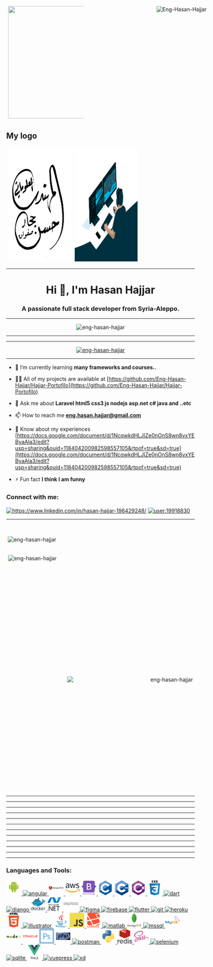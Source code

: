 
<div class="row"  style="display:table; content: "";clear: both; display: table;" >
<div class="column" style="float: left; width: 33.33%; padding: 5px;" >
  <p><img align="left" src="https://github-profile-summary-cards.vercel.app/api/cards/profile-details?username=Eng-Hasan-Hajjar&theme=github"
  style="width:600px;height:300px; display:inline;" /></p>
</div>
<div class="column"  style="float: right; width: 33.33%; padding: 5px;" >
   <p><img align="right" src="https://github-stats-alpha.vercel.app/api?username=Eng-Hasan-Hajjar&bc=ebebeb&ic=0E8AD9" alt="Eng-Hasan-Hajjar" 
   style="width:300px;height:300px; display:inline;" /></p> 
</div>
</div>
















## My logo
<div class="row"  style="display:table; content: "";clear: both; display: table;" >
<div class="column" style="float: left; width: 33.33%; padding: 5px;" >
    <img align="left"  src="Eng.Hasan.Hajjar.logo.png" style="width:300px;height:300px; display:inline;"  />
</div>
<div class="column"  style="float: left; width: 33.33%; padding: 5px;" >
    <img align="right" alt="GIF" src="PROGRAMMING.gif"  style="width:300px;height:300px; display:inline;" />
</div>
</div>
<hr>
<h1 align="center">Hi 👋, I'm Hasan Hajjar</h1>
<h3 align="center">A passionate full stack developer from Syria-Aleppo.</h3>
<hr>
<p align="center"> <img src="https://komarev.com/ghpvc/?username=eng-hasan-hajjar&label=Profile%20views&color=0e75b6&style=flat&margin-w=35&margin-h=35" alt="eng-hasan-hajjar" /> </p>
<hr><hr>
<p align="center"> <a href="https://github.com/ryo-ma/github-profile-trophy"><img src="https://github-profile-trophy.vercel.app/?username=eng-hasan-hajjar&row=2&column=3&theme=onedark&margin-w=85&margin-h=35&no-bg=true&no-frame=true" alt="eng-hasan-hajjar" /></a> </p>
<hr>

- 🌱 I’m currently learning **many frameworks and courses..**

- 👨‍💻 All of my projects are available at [https://github.com/Eng-Hasan-Hajjar/Hajjar-Portofilo](https://github.com/Eng-Hasan-Hajjar/Hajjar-Portofilo)

- 💬 Ask me about **Laravel html5 css3 js nodejs asp.net c# java and ..etc**

- 📫 How to reach me **eng.hasan.hajjar@gmail.com**

- 📄 Know about my experiences [https://docs.google.com/document/d/1NcqwkdHLJlZe0nOnS8wn8vxYEByaAla3/edit?usp=sharing&ouid=118404200982598557105&rtpof=true&sd=true](https://docs.google.com/document/d/1NcqwkdHLJlZe0nOnS8wn8vxYEByaAla3/edit?usp=sharing&ouid=118404200982598557105&rtpof=true&sd=true)

- ⚡ Fun fact **I think I am funny**




<h3 align="left">Connect with me:</h3>
<p align="left">
<a href="https://linkedin.com/in/https://www.linkedin.com/in/hasan-hajjar-198429248/" target="blank"><img align="center" src="https://raw.githubusercontent.com/rahuldkjain/github-profile-readme-generator/master/src/images/icons/Social/linked-in-alt.svg" alt="https://www.linkedin.com/in/hasan-hajjar-198429248/" height="30" width="40" /></a>
<a href="https://stackoverflow.com/users/user:19918830" target="blank"><img align="center" src="https://raw.githubusercontent.com/rahuldkjain/github-profile-readme-generator/master/src/images/icons/Social/stack-overflow.svg" alt="user:19918830" height="30" width="40" /></a>
</p>


<hr>


<br>
<p>&nbsp;<img src="https://github-readme-stats.vercel.app/api?username=eng-hasan-hajjar&show_icons=true&locale=en&theme=onedark&no-bg=true&no-frame=true&card_width=900" alt="eng-hasan-hajjar" /></p>



<div class="row"  style="display:table; clear: both; margin:0px;">   
<div  align="left" class="column" style="float: left; width: 33.33%; padding: 5px;">    
<p><img align="left" src="https://github-readme-stats.vercel.app/api/top-langs?username=eng-hasan-hajjar&card_width=356&show_icons=true&locale=en&layout=compact&theme=onedark&no-bg=true&no-frame=true" style="width:356px;height:300px; display:inline;"  alt="eng-hasan-hajjar" /></p>
</div>
<div align="right" class="column"  style="float: right; width: 66.66%; padding: 5px;">    
<p><img align="right" src="https://github-readme-streak-stats.herokuapp.com/?user=eng-hasan-hajjar&theme=onedark&no-bg=true&no-frame=true&card_width=450" style="width:450px;height:300px; display:inline;"  alt="eng-hasan-hajjar" /></p>
</div>
</div>

<hr>
<hr>


<hr>
<hr>
<hr>
<hr>
<hr>
<hr>
<hr><hr>
<hr>
<hr>
<div>

<h3 align="left" >Languages and Tools:</h3>
<p align="left"> <a href="https://developer.android.com" target="_blank" rel="noreferrer"> <img src="https://raw.githubusercontent.com/devicons/devicon/master/icons/android/android-original-wordmark.svg" alt="android" width="40" height="40"/> </a> <a href="https://angular.io" target="_blank" rel="noreferrer"> <img src="https://angular.io/assets/images/logos/angular/angular.svg" alt="angular" width="40" height="40"/> </a> <a href="https://angular.io" target="_blank" rel="noreferrer"> <img src="https://raw.githubusercontent.com/devicons/devicon/master/icons/angularjs/angularjs-original-wordmark.svg" alt="angularjs" width="40" height="40"/> </a> <a href="https://aws.amazon.com" target="_blank" rel="noreferrer"> <img src="https://raw.githubusercontent.com/devicons/devicon/master/icons/amazonwebservices/amazonwebservices-original-wordmark.svg" alt="aws" width="40" height="40"/> </a> <a href="https://getbootstrap.com" target="_blank" rel="noreferrer"> <img src="https://raw.githubusercontent.com/devicons/devicon/master/icons/bootstrap/bootstrap-plain-wordmark.svg" alt="bootstrap" width="40" height="40"/> </a> <a href="https://www.cprogramming.com/" target="_blank" rel="noreferrer"> <img src="https://raw.githubusercontent.com/devicons/devicon/master/icons/c/c-original.svg" alt="c" width="40" height="40"/> </a> <a href="https://www.w3schools.com/cpp/" target="_blank" rel="noreferrer"> <img src="https://raw.githubusercontent.com/devicons/devicon/master/icons/cplusplus/cplusplus-original.svg" alt="cplusplus" width="40" height="40"/> </a> <a href="https://www.w3schools.com/cs/" target="_blank" rel="noreferrer"> <img src="https://raw.githubusercontent.com/devicons/devicon/master/icons/csharp/csharp-original.svg" alt="csharp" width="40" height="40"/> </a> <a href="https://www.w3schools.com/css/" target="_blank" rel="noreferrer"> <img src="https://raw.githubusercontent.com/devicons/devicon/master/icons/css3/css3-original-wordmark.svg" alt="css3" width="40" height="40"/> </a> <a href="https://dart.dev" target="_blank" rel="noreferrer"> <img src="https://www.vectorlogo.zone/logos/dartlang/dartlang-icon.svg" alt="dart" width="40" height="40"/> </a> <a href="https://www.djangoproject.com/" target="_blank" rel="noreferrer"> <img src="https://cdn.worldvectorlogo.com/logos/django.svg" alt="django" width="40" height="40"/> </a> <a href="https://www.docker.com/" target="_blank" rel="noreferrer"> <img src="https://raw.githubusercontent.com/devicons/devicon/master/icons/docker/docker-original-wordmark.svg" alt="docker" width="40" height="40"/> </a> <a href="https://dotnet.microsoft.com/" target="_blank" rel="noreferrer"> <img src="https://raw.githubusercontent.com/devicons/devicon/master/icons/dot-net/dot-net-original-wordmark.svg" alt="dotnet" width="40" height="40"/> </a> <a href="https://expressjs.com" target="_blank" rel="noreferrer"> <img src="https://raw.githubusercontent.com/devicons/devicon/master/icons/express/express-original-wordmark.svg" alt="express" width="40" height="40"/> </a> <a href="https://www.figma.com/" target="_blank" rel="noreferrer"> <img src="https://www.vectorlogo.zone/logos/figma/figma-icon.svg" alt="figma" width="40" height="40"/> </a> <a href="https://firebase.google.com/" target="_blank" rel="noreferrer"> <img src="https://www.vectorlogo.zone/logos/firebase/firebase-icon.svg" alt="firebase" width="40" height="40"/> </a> <a href="https://flutter.dev" target="_blank" rel="noreferrer"> <img src="https://www.vectorlogo.zone/logos/flutterio/flutterio-icon.svg" alt="flutter" width="40" height="40"/> </a> <a href="https://git-scm.com/" target="_blank" rel="noreferrer"> <img src="https://www.vectorlogo.zone/logos/git-scm/git-scm-icon.svg" alt="git" width="40" height="40"/> </a> <a href="https://heroku.com" target="_blank" rel="noreferrer"> <img src="https://www.vectorlogo.zone/logos/heroku/heroku-icon.svg" alt="heroku" width="40" height="40"/> </a> <a href="https://www.w3.org/html/" target="_blank" rel="noreferrer"> <img src="https://raw.githubusercontent.com/devicons/devicon/master/icons/html5/html5-original-wordmark.svg" alt="html5" width="40" height="40"/> </a> <a href="https://www.adobe.com/in/products/illustrator.html" target="_blank" rel="noreferrer"> <img src="https://www.vectorlogo.zone/logos/adobe_illustrator/adobe_illustrator-icon.svg" alt="illustrator" width="40" height="40"/> </a> <a href="https://www.java.com" target="_blank" rel="noreferrer"> <img src="https://raw.githubusercontent.com/devicons/devicon/master/icons/java/java-original.svg" alt="java" width="40" height="40"/> </a> <a href="https://developer.mozilla.org/en-US/docs/Web/JavaScript" target="_blank" rel="noreferrer"> <img src="https://raw.githubusercontent.com/devicons/devicon/master/icons/javascript/javascript-original.svg" alt="javascript" width="40" height="40"/> </a> <a href="https://laravel.com/" target="_blank" rel="noreferrer"> <img src="https://raw.githubusercontent.com/devicons/devicon/master/icons/laravel/laravel-plain-wordmark.svg" alt="laravel" width="40" height="40"/> </a> <a href="https://www.mathworks.com/" target="_blank" rel="noreferrer"> <img src="https://upload.wikimedia.org/wikipedia/commons/2/21/Matlab_Logo.png" alt="matlab" width="40" height="40"/> </a> <a href="https://www.mongodb.com/" target="_blank" rel="noreferrer"> <img src="https://raw.githubusercontent.com/devicons/devicon/master/icons/mongodb/mongodb-original-wordmark.svg" alt="mongodb" width="40" height="40"/> </a> <a href="https://www.microsoft.com/en-us/sql-server" target="_blank" rel="noreferrer"> <img src="https://www.svgrepo.com/show/303229/microsoft-sql-server-logo.svg" alt="mssql" width="40" height="40"/> </a> <a href="https://www.mysql.com/" target="_blank" rel="noreferrer"> <img src="https://raw.githubusercontent.com/devicons/devicon/master/icons/mysql/mysql-original-wordmark.svg" alt="mysql" width="40" height="40"/> </a> <a href="https://nodejs.org" target="_blank" rel="noreferrer"> <img src="https://raw.githubusercontent.com/devicons/devicon/master/icons/nodejs/nodejs-original-wordmark.svg" alt="nodejs" width="40" height="40"/> </a> <a href="https://www.oracle.com/" target="_blank" rel="noreferrer"> <img src="https://raw.githubusercontent.com/devicons/devicon/master/icons/oracle/oracle-original.svg" alt="oracle" width="40" height="40"/> </a> <a href="https://www.photoshop.com/en" target="_blank" rel="noreferrer"> <img src="https://raw.githubusercontent.com/devicons/devicon/master/icons/photoshop/photoshop-line.svg" alt="photoshop" width="40" height="40"/> </a> <a href="https://www.php.net" target="_blank" rel="noreferrer"> <img src="https://raw.githubusercontent.com/devicons/devicon/master/icons/php/php-original.svg" alt="php" width="40" height="40"/> </a> <a href="https://postman.com" target="_blank" rel="noreferrer"> <img src="https://www.vectorlogo.zone/logos/getpostman/getpostman-icon.svg" alt="postman" width="40" height="40"/> </a> <a href="https://www.python.org" target="_blank" rel="noreferrer"> <img src="https://raw.githubusercontent.com/devicons/devicon/master/icons/python/python-original.svg" alt="python" width="40" height="40"/> </a> <a href="https://redis.io" target="_blank" rel="noreferrer"> <img src="https://raw.githubusercontent.com/devicons/devicon/master/icons/redis/redis-original-wordmark.svg" alt="redis" width="40" height="40"/> </a> <a href="https://sass-lang.com" target="_blank" rel="noreferrer"> <img src="https://raw.githubusercontent.com/devicons/devicon/master/icons/sass/sass-original.svg" alt="sass" width="40" height="40"/> </a> <a href="https://www.selenium.dev" target="_blank" rel="noreferrer"> <img src="https://raw.githubusercontent.com/detain/svg-logos/780f25886640cef088af994181646db2f6b1a3f8/svg/selenium-logo.svg" alt="selenium" width="40" height="40"/> </a> <a href="https://www.sqlite.org/" target="_blank" rel="noreferrer"> <img src="https://www.vectorlogo.zone/logos/sqlite/sqlite-icon.svg" alt="sqlite" width="40" height="40"/> </a> <a href="https://vuejs.org/" target="_blank" rel="noreferrer"> <img src="https://raw.githubusercontent.com/devicons/devicon/master/icons/vuejs/vuejs-original-wordmark.svg" alt="vuejs" width="40" height="40"/> </a> <a href="https://vuepress.vuejs.org/" target="_blank" rel="noreferrer"> <img src="https://raw.githubusercontent.com/AliasIO/wappalyzer/master/src/drivers/webextension/images/icons/VuePress.svg" alt="vuepress" width="40" height="40"/> </a> <a href="https://www.adobe.com/products/xd.html" target="_blank" rel="noreferrer"> <img src="https://cdn.worldvectorlogo.com/logos/adobe-xd.svg" alt="xd" width="40" height="40"/> </a> </p>
    
    
</div>    
